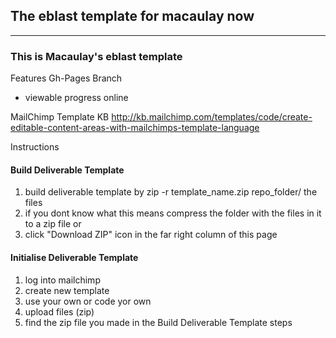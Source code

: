 ## The eblast template for macaulay now
- - -
### This is Macaulay's eblast template

Features Gh-Pages Branch
- viewable progress online

MailChimp Template KB
http://kb.mailchimp.com/templates/code/create-editable-content-areas-with-mailchimps-template-language

Instructions
#### Build Deliverable Template
1. build deliverable template by zip -r template_name.zip repo_folder/ the files
2. if you dont know what this means compress the folder with the files in it to a zip file
              or
3. click "Download ZIP" icon in the far right column of this page

#### Initialise Deliverable Template
1. log into mailchimp
2. create new template
3. use your own or code yor own
4. upload files (zip)
5. find the zip file you made in the Build Deliverable Template steps
